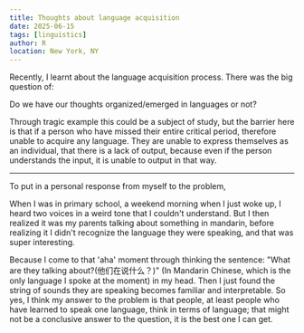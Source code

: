 ```yaml
---
title: Thoughts about language acquisition
date: 2025-06-15
tags: [linguistics]
author: R
location: New York, NY
---
```


Recently, I learnt about the language acquisition process. There was the big question of:

Do we have our thoughts organized/emerged in languages or not?

Through tragic example this could be a subject of study, but the barrier here is that if a person who have missed their entire critical period, therefore unable to acquire any language. They are unable to express themselves as an individual, that there is a lack of output, because even if the person understands the input, it is unable to output in that way.

---

To put in a personal response from myself to the problem,

When I was in primary school, a weekend morning when I just woke up, I heard two voices in a weird tone that I couldn't understand. But I then realized it was my parents talking about something in mandarin, before realizing it I didn't recognize the language they were speaking, and that was super interesting.
  
Because I come to that 'aha' moment through thinking the sentence: "What are they talking about?(他们在说什么？)" (In Mandarin Chinese, which is the only language I spoke at the moment) in my head. Then I just found the string of sounds they are speaking becomes familiar and interpretable. So yes, I think my answer to the problem is that people, at least people who have learned to speak one language, think in terms of language; that might not be a conclusive answer to the question, it is the best one I can get.